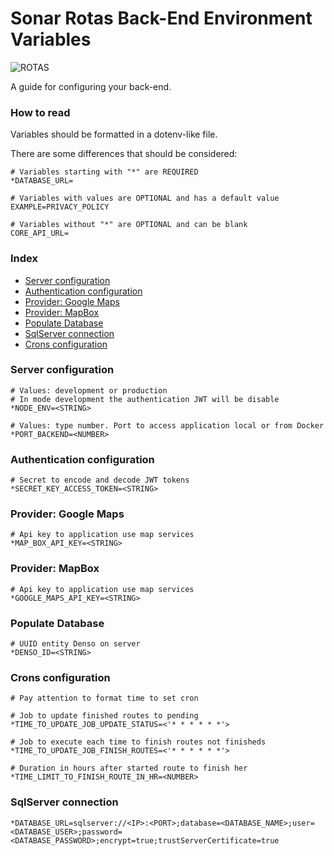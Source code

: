 # Sonar Rotas Back-End Environment Variables

![ROTAS](/uploads/e44c21637ef17a54a11b36ace6f005fb/ROTAS.png)

A guide for configuring your back-end.

### How to read

Variables should be formatted in a dotenv-like file.

There are some differences that should be considered:

```shell
# Variables starting with "*" are REQUIRED
*DATABASE_URL=

# Variables with values are OPTIONAL and has a default value
EXAMPLE=PRIVACY_POLICY

# Variables without "*" are OPTIONAL and can be blank
CORE_API_URL=
```

### Index

- [Server configuration](#server-configuration)
- [Authentication configuration](#authentication-configuration)
- [Provider: Google Maps](#provider-google-maps)
- [Provider: MapBox](#provider-mapbox)
- [Populate Database](#encryption-configuration)
- [SqlServer connection](#sqlserver-connection)
- [Crons configuration](#crons-configuration)

### Server configuration

```shell
# Values: development or production
# In mode development the authentication JWT will be disable
*NODE_ENV=<STRING>

# Values: type number. Port to access application local or from Docker
*PORT_BACKEND=<NUMBER>
```

### Authentication configuration

```shell
# Secret to encode and decode JWT tokens
*SECRET_KEY_ACCESS_TOKEN=<STRING>
```

### Provider: Google Maps

```shell
# Api key to application use map services
*MAP_BOX_API_KEY=<STRING>
```

### Provider: MapBox

```shell
# Api key to application use map services
*GOOGLE_MAPS_API_KEY=<STRING>
```

### Populate Database

```shell
# UUID entity Denso on server
*DENSO_ID=<STRING>
```

### Crons configuration

```shell
# Pay attention to format time to set cron

# Job to update finished routes to pending
*TIME_TO_UPDATE_JOB_UPDATE_STATUS=<'* * * * * *'>

# Job to execute each time to finish routes not finisheds
*TIME_TO_UPDATE_JOB_FINISH_ROUTES=<'* * * * * *'>

# Duration in hours after started route to finish her
*TIME_LIMIT_TO_FINISH_ROUTE_IN_HR=<NUMBER>
```

### SqlServer connection

```shell
*DATABASE_URL=sqlserver://<IP>:<PORT>;database=<DATABASE_NAME>;user=<DATABASE_USER>;password=<DATABASE_PASSWORD>;encrypt=true;trustServerCertificate=true
```